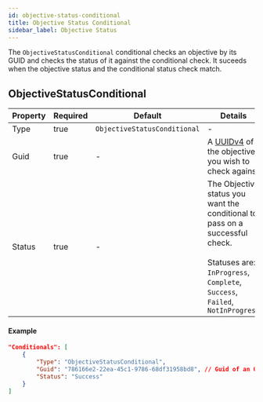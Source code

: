 ```yaml
---
id: objective-status-conditional
title: Objective Status Conditional
sidebar_label: Objective Status
---
```


The `ObjectiveStatusConditional` conditional checks an objective by its GUID and checks the status of it against the conditional check. It suceeds when the objective status and the conditional status check match.

## ObjectiveStatusConditional

| Property | Required | Default                      | Details                                                                                                                                                              |
| -------- | -------- | ---------------------------- | -------------------------------------------------------------------------------------------------------------------------------------------------------------------- |
| Type     | true     | `ObjectiveStatusConditional` | -                                                                                                                                                                    |
| Guid     | true     | -                            | A [UUIDv4](https://www.uuidgenerator.net/) of the objective you wish to check against                                                                                |
| Status   | true     | -                            | The Objective status you want the conditional to pass on a successful check.<br /><br />Statuses are: `InProgress`, `Complete`, `Success`, `Failed`, `NotInProgress` |

#### Example

```json
"Conditionals": [
    {
        "Type": "ObjectiveStatusConditional",
        "Guid": "786166e2-22ea-45c1-9786-68df31958bd8", // Guid of an Objective node elsewhere in your common.jsonc
        "Status": "Success"
    }
]
```
